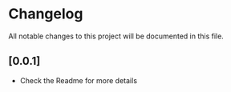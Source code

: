 # Changelog

All notable changes to this project will be documented in this file.

## [0.0.1]

* Check the Readme for more details

